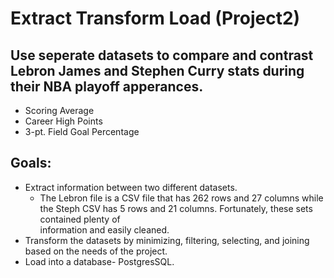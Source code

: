 # Extract Transform Load (Project2)
  ## Use seperate datasets to compare and contrast Lebron James and Stephen Curry stats during their NBA playoff apperances.
  * Scoring Average
  * Career High Points
  * 3-pt. Field Goal Percentage

## Goals:
  * Extract information between two different datasets.
    - The Lebron file is a CSV file that has 262 rows and 27 columns while the Steph CSV has 5 rows and 21 columns. Fortunately, these sets contained plenty of         
    information and easily cleaned.
  * Transform the datasets by minimizing, filtering, selecting, and joining based on the needs of the project.
  * Load into a database- PostgresSQL.
